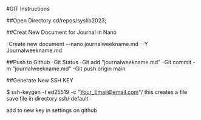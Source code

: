 #GIT Instructions

##Open Directory
cd/repos/syslib2023;

##Creat New Document for Journal in Nano

-Create new document
--nano journalweekname.md
--Y Journalweekname.md

##Push to Github
-Git Status
-Git add "journalweekname.md"
-Git commit -m "journalweekname.md"
-Git push origin main



##Generate New SSH KEY

$ ssh-keygen -t ed25519 -c "Your_Email@email.com"/
	this creates a file
	save file in directory
	ssh/ default

add to new key in settings on github
